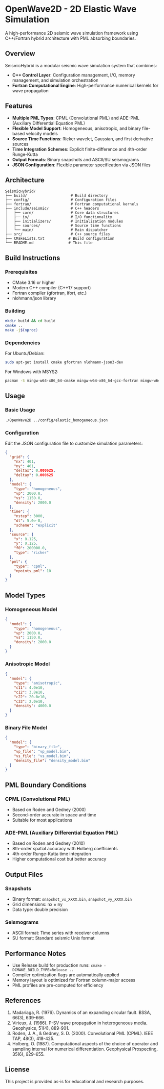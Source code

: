 # OpenWave2D - 2D Elastic Wave Simulation

A high-performance 2D seismic wave simulation framework using C++/Fortran hybrid architecture with PML absorbing boundaries.

## Overview

SeismicHybrid is a modular seismic wave simulation system that combines:
- **C++ Control Layer**: Configuration management, I/O, memory management, and simulation orchestration
- **Fortran Computational Engine**: High-performance numerical kernels for wave propagation

## Features

- **Multiple PML Types**: CPML (Convolutional PML) and ADE-PML (Auxiliary Differential Equation PML)
- **Flexible Model Support**: Homogeneous, anisotropic, and binary file-based velocity models
- **Source Time Functions**: Ricker wavelet, Gaussian, and first derivative sources
- **Time Integration Schemes**: Explicit finite-difference and 4th-order Runge-Kutta
- **Output Formats**: Binary snapshots and ASCII/SU seismograms
- **JSON Configuration**: Flexible parameter specification via JSON files

## Architecture

```
SeismicHybrid/
├── build/                    # Build directory
├── config/                   # Configuration files
├── fortran/                  # Fortran computational kernels
├── include/seismic/          # C++ headers
│   ├── core/                 # Core data structures
│   ├── io/                   # I/O functionality  
│   ├── initializers/         # Initialization modules
│   ├── sources/              # Source time functions
│   └── main/                 # Main dispatcher
├── src/                      # C++ source files
├── CMakeLists.txt           # Build configuration
└── README.md                # This file
```

## Build Instructions

### Prerequisites

- CMake 3.16 or higher
- Modern C++ compiler (C++17 support)
- Fortran compiler (gfortran, ifort, etc.)
- nlohmann/json library

### Building

```bash
mkdir build && cd build
cmake ..
make -j$(nproc)
```

### Dependencies

For Ubuntu/Debian:
```bash
sudo apt-get install cmake gfortran nlohmann-json3-dev
```

For Windows with MSYS2:
```bash
pacman -S mingw-w64-x86_64-cmake mingw-w64-x86_64-gcc-fortran mingw-w64-x86_64-nlohmann-json
```

## Usage

### Basic Usage

```bash
./OpenWave2D ../config/elastic_homogeneous.json
```

### Configuration

Edit the JSON configuration file to customize simulation parameters:

```json
{
  "grid": {
    "nx": 401,
    "ny": 401,
    "deltax": 0.000625,
    "deltay": 0.000625
  },
  "model": {
    "type": "homogeneous",
    "vp": 2000.0,
    "vs": 1150.0,
    "density": 2000.0
  },
  "time": {
    "nstep": 3000,
    "dt": 5.0e-8,
    "scheme": "explicit"
  },
  "source": {
    "x": 0.125,
    "y": 0.125,
    "f0": 200000.0,
    "type": "ricker"
  },
  "pml": {
    "type": "cpml",
    "npoints_pml": 10
  }
}
```

## Model Types

### Homogeneous Model
```json
{
  "model": {
    "type": "homogeneous",
    "vp": 2000.0,
    "vs": 1150.0, 
    "density": 2000.0
  }
}
```

### Anisotropic Model
```json
{
  "model": {
    "type": "anisotropic",
    "c11": 4.0e10,
    "c12": 3.8e10,
    "c22": 20.0e10,
    "c33": 2.0e10,
    "density": 4000.0
  }
}
```

### Binary File Model
```json
{
  "model": {
    "type": "binary_file",
    "vp_file": "vp_model.bin",
    "vs_file": "vs_model.bin",
    "density_file": "density_model.bin"
  }
}
```

## PML Boundary Conditions

### CPML (Convolutional PML)
- Based on Roden and Gedney (2000)
- Second-order accurate in space and time
- Suitable for most applications

### ADE-PML (Auxiliary Differential Equation PML)
- Based on Roden and Gedney (2010)
- 8th-order spatial accuracy with Holberg coefficients
- 4th-order Runge-Kutta time integration
- Higher computational cost but better accuracy

## Output Files

### Snapshots
- Binary format: `snapshot_vx_XXXX.bin`, `snapshot_vy_XXXX.bin`
- Grid dimensions: nx × ny
- Data type: double precision

### Seismograms
- ASCII format: Time series with receiver columns
- SU format: Standard seismic Unix format

## Performance Notes

- Use Release build for production runs: `cmake -DCMAKE_BUILD_TYPE=Release ..`
- Compiler optimization flags are automatically applied
- Memory layout is optimized for Fortran column-major access
- PML profiles are pre-computed for efficiency

## References

1. Madariaga, R. (1976). Dynamics of an expanding circular fault. BSSA, 66(3), 639-666.
2. Virieux, J. (1986). P-SV wave propagation in heterogeneous media. Geophysics, 51(4), 889-901.
3. Roden, J. A., & Gedney, S. D. (2000). Convolutional PML (CPML). IEEE TAP, 48(3), 418-425.
4. Holberg, O. (1987). Computational aspects of the choice of operator and sampling interval for numerical differentiation. Geophysical Prospecting, 35(6), 629-655.

## License

This project is provided as-is for educational and research purposes.
